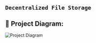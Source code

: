 ## ``` Decentralized File Storage ```


## 🔧 Project Diagram:
![Project Diagram](https://i.gyazo.com/2738ea6743a40036756b1b5714ab9fa8.png)
